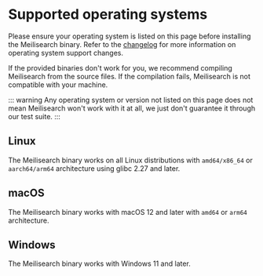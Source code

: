 # Supported operating systems

Please ensure your operating system is listed on this page before installing the Meilisearch binary. Refer to the [changelog](https://github.com/meilisearch/MeiliSearch/releases) for more information on operating system support changes.

If the provided binaries don't work for you, we recommend compiling Meilisearch from the source files. If the compilation fails, Meilisearch is not compatible with your machine.

::: warning
Any operating system or version not listed on this page does not mean Meilisearch won't work with it at all, we just don't guarantee it through our test suite.
:::

## Linux

The Meilisearch binary works on all Linux distributions with `amd64/x86_64` or `aarch64/arm64` architecture using glibc 2.27 and later.

## macOS

The Meilisearch binary works with macOS 12 and later with `amd64` or `arm64` architecture.

## Windows

The Meilisearch binary works with Windows 11 and later.
